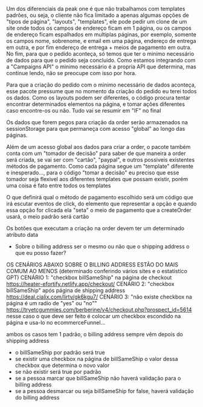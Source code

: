 Um dos diferenciais da peak one é que não trabalhamos com templates padrões, ou seja, o cliente não fica limitado a apenas algumas opções de "tipos de página", "layouts", "templates", ele pode pedir um clone de um site onde todos os campos de endereço ficam em 1 página, ou os campos de endereço ficam espalhados em multiplas páginas, por exemplo, somente os campos nome, sobrenome, e email em uma página, endereço de entrega em outra, e por fim endereço de entrega + meios de pagamento em outra. No fim, para que o pedido aconteça, só temos que ter o minimo necessário de dados para que o pedido seja concluido. Como estamos integrando com a "Campaigns API" o minimo necessário é a propria API que determina, mas continue lendo, não se preocupe com isso por hora.

Para que a criação do pedido com o minimo necessário de dados aconteça, esse pacote pressume que no momento da criação do pedido eu terei todos os dados. Como os layouts podem ser diferentes, o código procura tentar encontrar determinados elementos na página, e tomar ações diferentes caso encontre-os ou não. Tudo vai se resumir em "IF" no final

Os dados que forem pegos para criação da order serão armazenados na sessionStorage para que permaneça com acesso "global" ao longo das páginas.

Além de um acesso global aos dados para criar a order, o pacote também conta com um "tomador de decisão" para saber de que maneira a order será criada, se vai ser com "cartão", "paypal", e outros possiveis existentes métodos de pagamento. Como cada página segue um "template" diferente e inesperado..., para o código "tomar a decisão" eu preciso que esse tomador seja flexivel aos diferentes templates que possam existir, porém uma coisa é fato entre todos os templates

O que definirá qual o método de pagamento escolhido será um código que irá escutar eventos de click, do elemento que representar a opção e quando essa opção for clicada ela "seta" o meio de pagamento que a createOrder usará, o meio padrão será cartão

Os botões que executam a criação na order devem ter um determinado atributo data


- Sobre o billing address ser o mesmo ou não que o shipping address o que eu posso fazer?

OS CENÁRIOS ABAIXO SOBRE O BILLING ADDRESS ESTÃO DO MAIS COMUM AO MENOS (determinado conferindo vários sites e o estatistico GPT)
CENÁRIO 1: "checkbox billSameShip" na página de checkout https://heater-efortify.netlify.app/checkout/
CENÁRIO 2: "checkbox billSameShip" após página de shipping address https://deal.cialix.com/lirtv/gk6kgu7/
CENÁRIO 3: "não existe checkbox na página é um radio de "yes" ou "no"" https://tryetcgummies.com/berberine/v4/checkout.php?prospect_id=5614 nesse caso o que deve ser feito é colocar um checkbox escondido na página e usa-lo no ecommerceFunnel...

ambos os casos tem 1 padrão, o billing address sempre vêm depois do shipping address

- o billSameShip por padrão será true
- se existir uma checkbox na página de billSameShip o valor dessa checkbox que determina o novo valor
- se não existir será true por padrão
- se a pessoa marcar que billSameShip não haverá validação para o billing address
- se a pessoa desmarcar ou seja billSameShip for false, haverá validação do billing address